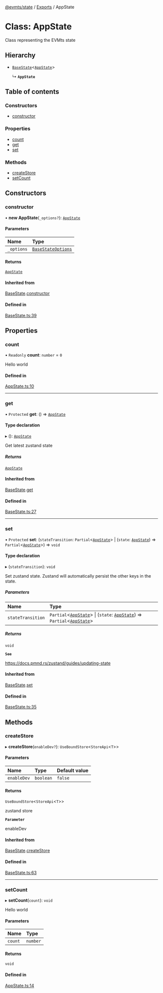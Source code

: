 [@evmts/state](/reference/state/README.md) / [Exports](/reference/state/modules.md) / AppState

# Class: AppState

Class representing the EVMts state

## Hierarchy

- [`BaseState`](/reference/state/classes/BaseState.md)\<[`AppState`](/reference/state/classes/AppState.md)\>

  ↳ **`AppState`**

## Table of contents

### Constructors

- [constructor](/reference/state/classes/AppState.md#constructor)

### Properties

- [count](/reference/state/classes/AppState.md#count)
- [get](/reference/state/classes/AppState.md#get)
- [set](/reference/state/classes/AppState.md#set)

### Methods

- [createStore](/reference/state/classes/AppState.md#createstore)
- [setCount](/reference/state/classes/AppState.md#setcount)

## Constructors

### constructor

• **new AppState**(`_options?`): [`AppState`](/reference/state/classes/AppState.md)

#### Parameters

| Name | Type |
| :------ | :------ |
| `_options` | [`BaseStateOptions`](/reference/state/interfaces/BaseStateOptions.md) |

#### Returns

[`AppState`](/reference/state/classes/AppState.md)

#### Inherited from

[BaseState](/reference/state/classes/BaseState.md).[constructor](/reference/state/classes/BaseState.md#constructor)

#### Defined in

[BaseState.ts:39](https://github.com/evmts/evmts-monorepo/blob/main/packages/state/src/BaseState.ts#L39)

## Properties

### count

• `Readonly` **count**: `number` = `0`

Hello world

#### Defined in

[AppState.ts:10](https://github.com/evmts/evmts-monorepo/blob/main/packages/state/src/AppState.ts#L10)

___

### get

• `Protected` **get**: () => [`AppState`](/reference/state/classes/AppState.md)

#### Type declaration

▸ (): [`AppState`](/reference/state/classes/AppState.md)

Get latest zustand state

##### Returns

[`AppState`](/reference/state/classes/AppState.md)

#### Inherited from

[BaseState](/reference/state/classes/BaseState.md).[get](/reference/state/classes/BaseState.md#get)

#### Defined in

[BaseState.ts:27](https://github.com/evmts/evmts-monorepo/blob/main/packages/state/src/BaseState.ts#L27)

___

### set

• `Protected` **set**: (`stateTransition`: `Partial`\<[`AppState`](/reference/state/classes/AppState.md)\> \| (`state`: [`AppState`](/reference/state/classes/AppState.md)) => `Partial`\<[`AppState`](/reference/state/classes/AppState.md)\>) => `void`

#### Type declaration

▸ (`stateTransition`): `void`

Set zustand state.   Zustand will automatically
persist the other keys in the state.

##### Parameters

| Name | Type |
| :------ | :------ |
| `stateTransition` | `Partial`\<[`AppState`](/reference/state/classes/AppState.md)\> \| (`state`: [`AppState`](/reference/state/classes/AppState.md)) => `Partial`\<[`AppState`](/reference/state/classes/AppState.md)\> |

##### Returns

`void`

**`See`**

https://docs.pmnd.rs/zustand/guides/updating-state

#### Inherited from

[BaseState](/reference/state/classes/BaseState.md).[set](/reference/state/classes/BaseState.md#set)

#### Defined in

[BaseState.ts:35](https://github.com/evmts/evmts-monorepo/blob/main/packages/state/src/BaseState.ts#L35)

## Methods

### createStore

▸ **createStore**(`enableDev?`): `UseBoundStore`\<`StoreApi`\<`T`\>\>

#### Parameters

| Name | Type | Default value |
| :------ | :------ | :------ |
| `enableDev` | `boolean` | `false` |

#### Returns

`UseBoundStore`\<`StoreApi`\<`T`\>\>

zustand store

**`Parameter`**

enableDev

#### Inherited from

[BaseState](/reference/state/classes/BaseState.md).[createStore](/reference/state/classes/BaseState.md#createstore)

#### Defined in

[BaseState.ts:63](https://github.com/evmts/evmts-monorepo/blob/main/packages/state/src/BaseState.ts#L63)

___

### setCount

▸ **setCount**(`count`): `void`

Hello world

#### Parameters

| Name | Type |
| :------ | :------ |
| `count` | `number` |

#### Returns

`void`

#### Defined in

[AppState.ts:14](https://github.com/evmts/evmts-monorepo/blob/main/packages/state/src/AppState.ts#L14)
